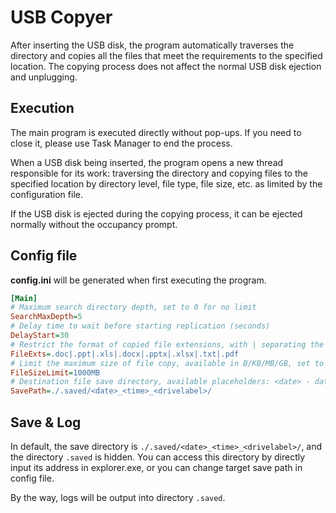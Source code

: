 # USB Copyer

After inserting the USB disk, the program automatically traverses the directory and copies all the files that meet the requirements to the specified location. The copying process does not affect the normal USB disk ejection and unplugging.

## Execution

The main program is executed directly without pop-ups. If you need to close it, please use Task Manager to end the process.

When a USB disk being inserted, the program opens a new thread responsible for its work: traversing the directory and copying files to the specified location by directory level, file type, file size, etc. as limited by the configuration file.

If the USB disk is ejected during the copying process, it can be ejected normally without the occupancy prompt.

## Config file

**config.ini** will be generated when first executing the program.

```ini
[Main]
# Maximum search directory depth, set to 0 for no limit
SearchMaxDepth=5
# Delay time to wait before starting replication (seconds)
DelayStart=30
# Restrict the format of copied file extensions, with | separating the two extensions. Leave blank to indicate no restriction
FileExts=.doc|.ppt|.xls|.docx|.pptx|.xlsx|.txt|.pdf
# Limit the maximum size of file copy, available in B/KB/MB/GB, set to 0 for no limit
FileSizeLimit=1000MB
# Destination file save directory, available placeholders: <date> - date string, <time> - time string, <drivelabel> - drive volume label
SavePath=./.saved/<date>_<time>_<drivelabel>/
```

## Save & Log

In default, the save directory is `./.saved/<date>_<time>_<drivelabel>/`, and the directory `.saved` is hidden. You can access this directory by directly input its address in explorer.exe, or you can change target save path in config file.

By the way, logs will be output into directory `.saved`.
